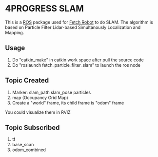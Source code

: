 # 4PROGRESS SLAM
This is a [ROS](http://www.ros.org/) package used for [Fetch Robot](http://fetchrobotics.com/platforms-research-development/) to do SLAM. The algorithm is based on Particle Filter Lidar-based Simultanously Localization and Mapping.
## Usage
1. Do "catkin_make" in catkin work space after pull the source code
2. Do "roslaunch fetch_particle_filter_slam" to launch the ros node
## Topic Created
1. Marker: slam_path
           slam_pose
           particles
2. map (Occupancy Grid Map)
3. Create a "world" frame, its child frame is "odom" frame

You could visualize them in RVIZ  
## Topic Subscribed
1. tf
2. base_scan
3. odom_combined

